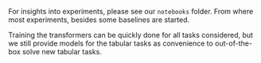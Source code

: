 For insights into experiments, please see our `notebooks` folder. From where most experiments, besides some baselines are started.   

Training the transformers can be quickly done for all tasks considered, but we still provide models for the tabular tasks as convenience to out-of-the-box solve new tabular tasks.
